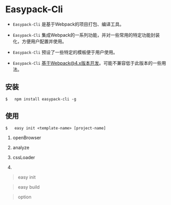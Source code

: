 <!-- TODO: Easypack-Cli README -->
# Easypack-Cli
 
 <!--  -->
 + `Easypack-Cli` 是基于Webpack的项目打包、编译工具。
 
 + `Easypack-Cli` 集成Webpack的一系列功能，并对一些常用的特定功能封装化，方便用户配置并使用。
 
 + `Easypack-Cli` 预设了一些特定的模板便于用户使用。
  
 + `Easypack-Cli` 基于Webpack@4.x版本开发。可能不兼容低于此版本的一些用法。
 
## 安装

    $   npm install easypack-cli -g

## 使用

    $   easy init <template-name> [project-name]

1. openBrowser

2. analyze

3. cssLoader

4. 

 


 > easy init

 > easy build

 > option
